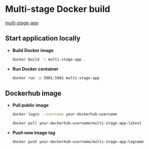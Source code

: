 # Multi-stage Docker build

[multi-stage-app](https://hub.docker.com/repository/docker/vlysenok/multi-stage-app/general)

## Start application locally

- **Build Docker image**

  ```bash
  docker build -t multi-stage-app .
  ```
- **Run Docker container**

  ```bash
  docker run -p 5001:5001 multi-stage-app
  ```
## Dockerhub image

- **Pull public image**

  ```bash
  docker login --username your-dockerhub-username
  ```
  ```bash
  docker pull your-dockerhub-username/multi-stage-app:latest
  ```
- **Push new image tag**

  ```bash
  docker push your-dockerhub-username/multi-stage-app:tagname
  ```